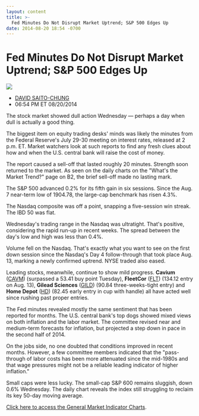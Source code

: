 ```yaml
---
layout: content
title: >-
  Fed Minutes Do Not Disrupt Market Uptrend; S&P 500 Edges Up
date: 2014-08-20 18:54 -0700
---
```



Fed Minutes Do Not Disrupt Market Uptrend; S&P 500 Edges Up
============================================================


![](https://www.investors.com/wp-content/uploads/ibd-migrated-images/MPv_140821_635441455872694472.png)

* [DAVID SAITO-CHUNG](https://www.investors.com/author/chungd/ "Posts by DAVID SAITO-CHUNG")
* 06:54 PM ET 08/20/2014




The stock market showed dull action Wednesday — perhaps a day when dull is actually a good thing.


The biggest item on equity trading desks' minds was likely the minutes from the Federal Reserve's July 29-30 meeting on interest rates, released at 2 p.m. ET. Market watchers look at such reports to find any fresh clues about how and when the U.S. central bank will raise the cost of money.


The report caused a sell-off that lasted roughly 20 minutes. Strength soon returned to the market. As seen on the daily charts on the "What's the Market Trend?" page on B2, the brief sell-off made no lasting mark.


The S&P 500 advanced 0.2% for its fifth gain in six sessions. Since the Aug. 7 near-term low of 1904.78, the large-cap benchmark has risen 4.3%.


The Nasdaq composite was off a point, snapping a five-session win streak. The IBD 50 was flat.


Wednesday's trading range in the Nasdaq was ultratight. That's positive, considering the rapid run-up in recent weeks. The spread between the day's low and high was less than 0.4%.


Volume fell on the Nasdaq. That's exactly what you want to see on the first down session since the Nasdaq's Day 4 follow-through that took place Aug. 13, marking a newly confirmed uptrend. NYSE traded also eased.


Leading stocks, meanwhile, continue to show mild progress. **Cavium** ([CAVM](https://research.investors.com/quote.aspx?symbol=CAVM)) (surpassed a 53.41 buy point Tuesday), **FleetCor** ([FLT](https://research.investors.com/quote.aspx?symbol=FLT)) (134.12 entry on Aug. 13), **Gilead Sciences** ([GILD](https://research.investors.com/quote.aspx?symbol=GILD)) (90.84 three-weeks-tight entry) and **Home Depot** ([HD](https://research.investors.com/quote.aspx?symbol=HD)) (82.45 early entry in cup with handle) all have acted well since rushing past proper entries.


The Fed minutes revealed mostly the same sentiment that has been reported for months. The U.S. central bank's top dogs showed mixed views on both inflation and the labor market. The committee revised near and medium-term forecasts for inflation, but projected a step down in pace in the second half of 2014.


On the jobs side, no one doubted that conditions improved in recent months. However, a few committee members indicated that the "pass-through of labor costs has been more attenuated since the mid-1980s and that wage pressures might not be a reliable leading indicator of higher inflation."


Small caps were less lucky. The small-cap S&P 600 remains sluggish, down 0.6% Wednesday. The daily chart reveals the index still struggling to reclaim its key 50-day moving average.


[Click here to access the General Market Indicator Charts](https://www.investors.com/pdf/GMI_082114.pdf).




